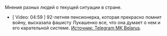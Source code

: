Мнения разных людей о текущей ситуации в стране.

- [ Video: 04:59 ] 92-летняя пенсионерка, которая прекрасно помнит войну, высказала фашисту Лукашенко все, что она думает о нем и его карательной системе. [Источник: Telegram MK Belarus](https://t.me/mkbelarus/9179).
